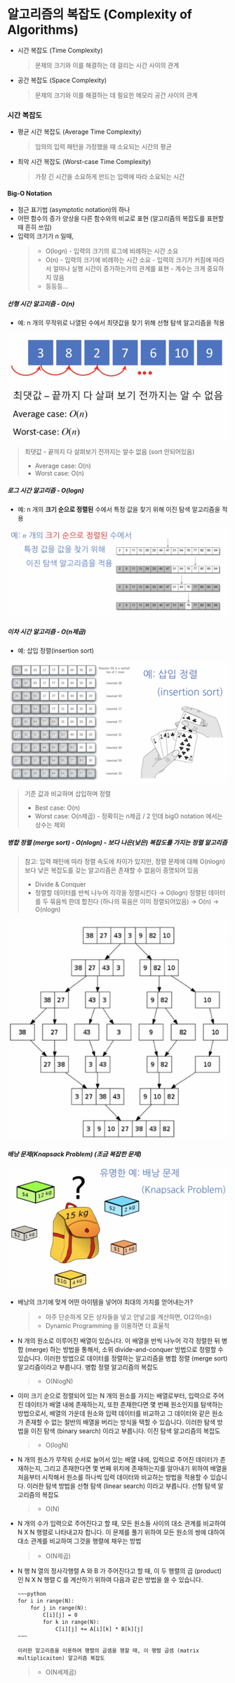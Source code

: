 # 알고리즘의 복잡도 (Complexity of Algorithms)

- 시간 복잡도 (Time Complexity)

  > 문제의 크기와 이를 해결하는 데 걸리는 시간 사이의 관계

- 공간 복잡도 (Space Complexity)
  > 문제의 크기와 이를 해결하는 데 필요한 메모리 공간 사이의 관계

### 시간 복잡도

- 평균 시간 복잡도 (Average Time Complexity)
  > 임의의 입력 패턴을 가정했을 때 소요되는 시간의 평균
- 최악 시간 복잡도 (Worst-case Time Complexity)
  > 가장 긴 시간을 소요하게 만드는 입력에 따라 소요되는 시간

#### Big-O Notation

- 점근 표기법 (asymptotic notation)의 하나
- 어떤 함수의 증가 양상을 다른 함수와의 비교로 표현 (알고리즘의 복잡도를 표현할 때 흔히 쓰임)
- 입력의 크기가 n 일때,
  > - O(logn) - 입력의 크기의 로그에 비례하는 시간 소요
  > - O(n) - 입력의 크기에 비례하는 시간 소요
      - 입력의 크기가 커짐에 따라서 얼마나 실행 시간이 증가하는가의 관계를 표현
      - 계수는 크게 중요하지 않음
  > - 등등등...

##### 선형 시간 알고리즘 - O(n)

- 예: n 개의 무작위로 나열된 수에서 최댓값을 찾기 위해 선형 탐색 알고리즘을 적용

![complexity-of-algorithm1](../src/images/complexity-of-algorithm/complexity-of-algorithm1.png)

> 최댓값 - 끝까지 다 살펴보기 전까지는 알수 없음 (sort 안되어있음)
>
> - Average case: O(n)
> - Worst case: O(n)

##### 로그 시간 알고리즘 - O(logn)

- 예: n 개의 **크기 순으로 정렬된** 수에서 특정 값을 찾기 위해 이진 탐색 알고리즘을 적용

![complexity-of-algorithm2](../src/images/complexity-of-algorithm/complexity-of-algorithm2.png)

##### 이차 시간 알고리즘 - O(n제곱)

- 예: 삽입 정렬(insertion sort)

![complexity-of-algorithm3](../src/images/complexity-of-algorithm/complexity-of-algorithm3.png)

> 기준 값과 비교하며 삽입하며 정렬
>
> - Best case: O(n)
> - Worst case: O(n제곱) - 정확히는 n제곱 / 2 인데 bigO notation 에서는 상수는 제외

##### 병합 정렬 (merge sort) - O(nlogn) - 보다 나은(낮은) 복잡도를 가지는 정렬 알고리즘

> 참고: 입력 패턴에 따라 정렬 속도에 차이가 있지만, 정렬 문제에 대해 O(nlogn) 보다 낮은 복잡도를 갖는 알고리즘은 존재할 수 없음이 증명되어 있음
>
> - Divide & Conquer
> - 정렬할 데이터를 반씩 나누어 각각을 정렬시킨다 → O(logn)
>   정렬된 데이터를 두 묶음씩 한데 합친다 (하나의 묶음은 이미 정렬되어있음) → O(n)
>   → O(nlogn)

![complexity-of-algorithm4](../src/images/complexity-of-algorithm/complexity-of-algorithm4.png)

##### 배낭 문제(Knapsack Problem) (조금 복잡한 문제)

![complexity-of-algorithm5](../src/images/complexity-of-algorithm/complexity-of-algorithm5.png)

- 배낭의 크기에 맞게 어떤 아이템을 넣어야 최대의 가치를 얻어내는가?

  > - 아주 단순하게 모든 상자들을 넣고 안넣고를 계산하면, O(2의n승)
  > - Dynamic Programming 을 이용하면 더 효율적

- N 개의 원소로 이루어진 배열이 있습니다. 이 배열을 반씩 나누어 각각 정렬한 뒤 병합 (merge) 하는 방법을 통해서, 소위 divide-and-conquer 방법으로 정렬할 수 있습니다. 이러한 방법으로 데이터를 정렬하는 알고리즘을 병합 정렬 (merge sort) 알고리즘이라고 부릅니다. 병합 정렬 알고리즘의 복잡도
  > - O(NlogN)
- 이미 크기 순으로 정렬되어 있는 N 개의 원소를 가지는 배열로부터, 입력으로 주어진 데이터가 배열 내에 존재하는지, 또한 존재한다면 몇 번째 원소인지를 탐색하는 방법으로서, 배열의 가운데 원소와 입력 데이터를 비교하고 그 데이터와 같은 원소가 존재할 수 없는 절반의 배열을 버리는 방식을 택할 수 있습니다. 이러한 탐색 방법을 이진 탐색 (binary search) 이라고 부릅니다. 이진 탐색 알고리즘의 복잡도
  > - O(logN)
- N 개의 원소가 무작위 순서로 늘어서 있는 배열 내에, 입력으로 주어진 데이터가 존재하는지, 그리고 존재한다면 몇 번째 위치에 존재하는지를 알아내기 위하여 배열을 처음부터 시작해서 원소를 하나씩 입력 데이터와 비교하는 방법을 적용할 수 있습니다. 이러한 탐색 방법을 선형 탐색 (linear search) 이라고 부릅니다. 선형 탐색 알고리즘의 복잡도
  > - O(N)
- N 개의 수가 입력으로 주어진다고 할 때, 모든 원소들 사이의 대소 관계를 비교하여 N X N 행렬로 나타내고자 합니다. 이 문제를 풀기 위하여 모든 원소의 쌍에 대하여 대소 관계를 비교하여 그것을 행렬에 채우는 방법
  > - O(N제곱)
- N 행 N 열의 정사각행렬 A 와 B 가 주어진다고 할 때, 이 두 행렬의 곱 (product) 인 N X N 행렬 C 를 계산하기 위하여 다음과 같은 방법을 쓸 수 있습니다.

      ~~~python
      for i in range(N):
          for j in range(N):
              C[i][j] = 0
              for k in range(N):
                  C[i][j] += A[i][k] * B[k][j]
      ~~~

      이러한 알고리즘을 이용하여 행렬의 곱셈을 행할 때, 이 행렬 곱셈 (matrix multiplicaiton) 알고리즘 복잡도

  > - O(N세제곱)
